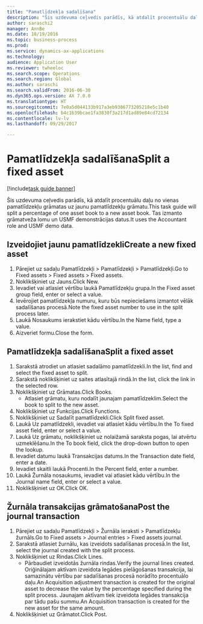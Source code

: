 ```yaml
--- 
title: "Pamatlīdzekļa sadalīšana"
description: "Šis uzdevuma ceļvedis parādīs, kā atdalīt procentuālu daļu no vienas pamatlīdzekļu grāmatas uz jaunu pamatlīdzekļu grāmatu."
author: saraschi2
manager: AnnBe
ms.date: 10/19/2016
ms.topic: business-process
ms.prod: 
ms.service: dynamics-ax-applications
ms.technology: 
audience: Application User
ms.reviewer: twheeloc
ms.search.scope: Operations
ms.search.region: Global
ms.author: saraschi
ms.search.validFrom: 2016-06-30
ms.dyn365.ops.version: AX 7.0.0
ms.translationtype: HT
ms.sourcegitcommit: 7e0a5d044133b917a3eb9386773205218e5c1b40
ms.openlocfilehash: b4c1b39bcae1fa3830f3a217d1ad89e84cd72134
ms.contentlocale: lv-lv
ms.lasthandoff: 09/29/2017

---
```

# <a name="split-a-fixed-asset"></a><span data-ttu-id="1e852-103">Pamatlīdzekļa sadalīšana</span><span class="sxs-lookup"><span data-stu-id="1e852-103">Split a fixed asset</span></span>

[!include[task guide banner](../../includes/task-guide-banner.md)]

<span data-ttu-id="1e852-104">Šis uzdevuma ceļvedis parādīs, kā atdalīt procentuālu daļu no vienas pamatlīdzekļu grāmatas uz jaunu pamatlīdzekļu grāmatu.</span><span class="sxs-lookup"><span data-stu-id="1e852-104">This task guide will split a percentage of one asset book to a new asset book.</span></span>  <span data-ttu-id="1e852-105">Tas izmanto grāmatveža lomu un USMF demonstrācijas datus.</span><span class="sxs-lookup"><span data-stu-id="1e852-105">It uses the Accountant role and USMF demo data.</span></span>


## <a name="create-a-new-fixed-asset"></a><span data-ttu-id="1e852-106">Izveidojiet jaunu pamatlīdzekli</span><span class="sxs-lookup"><span data-stu-id="1e852-106">Create a new fixed asset</span></span>
1. <span data-ttu-id="1e852-107">Pārejiet uz sadaļu Pamatlīdzekļi > Pamatlīdzekļi > Pamatlīdzekļi.</span><span class="sxs-lookup"><span data-stu-id="1e852-107">Go to Fixed assets > Fixed assets > Fixed assets.</span></span>
2. <span data-ttu-id="1e852-108">Noklikšķiniet uz Jauns.</span><span class="sxs-lookup"><span data-stu-id="1e852-108">Click New.</span></span>
3. <span data-ttu-id="1e852-109">Ievadiet vai atlasiet vērtību laukā Pamatlīdzekļu grupa.</span><span class="sxs-lookup"><span data-stu-id="1e852-109">In the Fixed asset group field, enter or select a value.</span></span>
4. <span data-ttu-id="1e852-110">Ievērojiet pamatlīdzekļa numuru, kuru būs nepieciešams izmantot vēlāk sadalīšanas procesā.</span><span class="sxs-lookup"><span data-stu-id="1e852-110">Note the fixed asset number to use in the split process later.</span></span>
5. <span data-ttu-id="1e852-111">Laukā Nosaukums ierakstiet kādu vērtību.</span><span class="sxs-lookup"><span data-stu-id="1e852-111">In the Name field, type a value.</span></span>
6. <span data-ttu-id="1e852-112">Aizveriet formu.</span><span class="sxs-lookup"><span data-stu-id="1e852-112">Close the form.</span></span>

## <a name="split-a-fixed-asset"></a><span data-ttu-id="1e852-113">Pamatlīdzekļa sadalīšana</span><span class="sxs-lookup"><span data-stu-id="1e852-113">Split a fixed asset</span></span>
1. <span data-ttu-id="1e852-114">Sarakstā atrodiet un atlasiet sadalāmo pamatlīdzekli.</span><span class="sxs-lookup"><span data-stu-id="1e852-114">In the list, find and select the fixed asset to split.</span></span>
2. <span data-ttu-id="1e852-115">Sarakstā noklikšķiniet uz saites atlasītajā rindā.</span><span class="sxs-lookup"><span data-stu-id="1e852-115">In the list, click the link in the selected row.</span></span>
3. <span data-ttu-id="1e852-116">Noklikšķiniet uz Grāmatas.</span><span class="sxs-lookup"><span data-stu-id="1e852-116">Click Books.</span></span>
    * <span data-ttu-id="1e852-117">Atlasiet grāmatu, kuru nodalīt jaunajam pamatlīdzeklim.</span><span class="sxs-lookup"><span data-stu-id="1e852-117">Select the book to split to the new asset.</span></span>  
4. <span data-ttu-id="1e852-118">Noklikšķiniet uz Funkcijas.</span><span class="sxs-lookup"><span data-stu-id="1e852-118">Click Functions.</span></span>
5. <span data-ttu-id="1e852-119">Noklikšķiniet uz Sadalīt pamatlīdzekli.</span><span class="sxs-lookup"><span data-stu-id="1e852-119">Click Split fixed asset.</span></span>
6. <span data-ttu-id="1e852-120">Laukā Uz pamatlīdzekli, ievadiet vai atlasiet kādu vērtību.</span><span class="sxs-lookup"><span data-stu-id="1e852-120">In the To fixed asset field, enter or select a value.</span></span>
7. <span data-ttu-id="1e852-121">Laukā Uz grāmatu, noklikšķiniet uz nolaižamā saraksta pogas, lai atvērtu uzmeklēšanu.</span><span class="sxs-lookup"><span data-stu-id="1e852-121">In the To book field, click the drop-down button to open the lookup.</span></span>
8. <span data-ttu-id="1e852-122">Ievadiet datumu laukā Transakcijas datums.</span><span class="sxs-lookup"><span data-stu-id="1e852-122">In the Transaction date field, enter a date.</span></span>
9. <span data-ttu-id="1e852-123">Ievadiet skaitli laukā Procenti.</span><span class="sxs-lookup"><span data-stu-id="1e852-123">In the Percent field, enter a number.</span></span>
10. <span data-ttu-id="1e852-124">Laukā Žurnāla nosaukums, ievadiet vai atlasiet kādu vērtību.</span><span class="sxs-lookup"><span data-stu-id="1e852-124">In the Journal name field, enter or select a value.</span></span>
11. <span data-ttu-id="1e852-125">Noklikšķiniet uz OK.</span><span class="sxs-lookup"><span data-stu-id="1e852-125">Click OK.</span></span>

## <a name="post-the-journal-transaction"></a><span data-ttu-id="1e852-126">Žurnāla transakcijas grāmatošana</span><span class="sxs-lookup"><span data-stu-id="1e852-126">Post the journal transaction</span></span>
1. <span data-ttu-id="1e852-127">Pārejiet uz sadaļu Pamatlīdzekļi > Žurnāla ieraksti > Pamatlīdzekļu žurnāls.</span><span class="sxs-lookup"><span data-stu-id="1e852-127">Go to Fixed assets > Journal entries > Fixed assets journal.</span></span>
2. <span data-ttu-id="1e852-128">Sarakstā atlasiet žurnālu, kas izveidots sadalīšanas procesā.</span><span class="sxs-lookup"><span data-stu-id="1e852-128">In the list, select the journal created with the split process.</span></span>
3. <span data-ttu-id="1e852-129">Noklikšķiniet uz Rindas.</span><span class="sxs-lookup"><span data-stu-id="1e852-129">Click Lines.</span></span>
    * <span data-ttu-id="1e852-130">Pārbaudiet izveidotās žurnāla rindas.</span><span class="sxs-lookup"><span data-stu-id="1e852-130">Verify the journal lines created.</span></span>  <span data-ttu-id="1e852-131">Oriģinālajam aktīvam izveidota Iegādes pielāgošanas transakcija, lai samazinātu vērtību par sadalīšanas procesā norādīto procentuālo daļu.</span><span class="sxs-lookup"><span data-stu-id="1e852-131">An Acquisition adjustment transaction is created for the original asset to decrease the value by the percentage specified during the split process.</span></span>  <span data-ttu-id="1e852-132">Jaunajam aktīvam tiek izveidota Iegādes transakcija par tādu pašu summu.</span><span class="sxs-lookup"><span data-stu-id="1e852-132">An Acquisition transaction is created for the new asset for the same amount.</span></span>  
4. <span data-ttu-id="1e852-133">Noklikšķiniet uz Grāmatot.</span><span class="sxs-lookup"><span data-stu-id="1e852-133">Click Post.</span></span>


